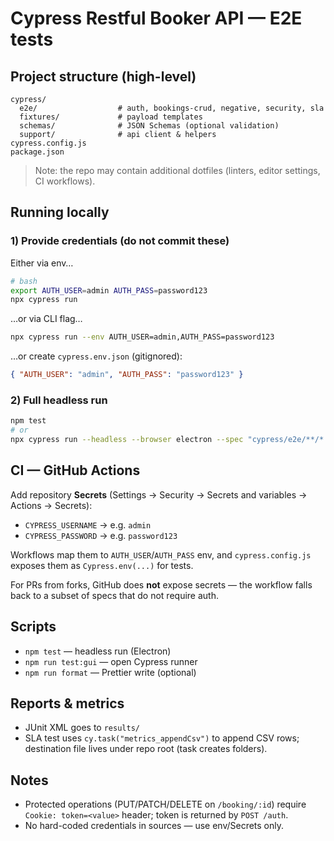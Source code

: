 # Cypress Restful Booker API — E2E tests

## Project structure (high-level)
```
cypress/
  e2e/                  # auth, bookings-crud, negative, security, sla
  fixtures/             # payload templates
  schemas/              # JSON Schemas (optional validation)
  support/              # api client & helpers
cypress.config.js
package.json
```
> Note: the repo may contain additional dotfiles (linters, editor settings, CI workflows).

## Running locally
### 1) Provide credentials (do **not** commit these)
Either via env…
```bash
# bash
export AUTH_USER=admin AUTH_PASS=password123
npx cypress run
```
…or via CLI flag…
```bash
npx cypress run --env AUTH_USER=admin,AUTH_PASS=password123
```
…or create `cypress.env.json` (gitignored):
```json
{ "AUTH_USER": "admin", "AUTH_PASS": "password123" }
```

### 2) Full headless run
```bash
npm test
# or
npx cypress run --headless --browser electron --spec "cypress/e2e/**/*.cy.js"
```

## CI — GitHub Actions
Add repository **Secrets** (Settings → Security → Secrets and variables → Actions → Secrets):
- `CYPRESS_USERNAME` → e.g. `admin`
- `CYPRESS_PASSWORD` → e.g. `password123`

Workflows map them to `AUTH_USER`/`AUTH_PASS` env, and `cypress.config.js` exposes them as `Cypress.env(...)` for tests.

For PRs from forks, GitHub does **not** expose secrets — the workflow falls back to a subset of specs that do not require auth.

## Scripts
- `npm test` — headless run (Electron)
- `npm run test:gui` — open Cypress runner
- `npm run format` — Prettier write (optional)

## Reports & metrics
- JUnit XML goes to `results/`
- SLA test uses `cy.task("metrics_appendCsv")` to append CSV rows; destination file lives under repo root (task creates folders).

## Notes
- Protected operations (PUT/PATCH/DELETE on `/booking/:id`) require `Cookie: token=<value>` header; token is returned by `POST /auth`.
- No hard-coded credentials in sources — use env/Secrets only.
